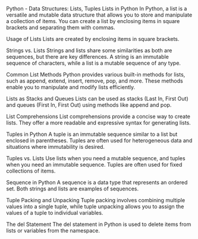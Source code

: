 Python - Data Structures: Lists, Tuples
Lists in Python
In Python, a list is a versatile and mutable data structure that allows you to store and manipulate a collection of items. You can create a list by enclosing items in square brackets and separating them with commas.

Usage of Lists
Lists are created by enclosing items in square brackets.

Strings vs. Lists
Strings and lists share some similarities as both are sequences, but there are key differences. A string is an immutable sequence of characters, while a list is a mutable sequence of any type.

Common List Methods
Python provides various built-in methods for lists, such as append, extend, insert, remove, pop, and more. These methods enable you to manipulate and modify lists efficiently.

Lists as Stacks and Queues
Lists can be used as stacks (Last In, First Out) and queues (First In, First Out) using methods like append and pop.

List Comprehensions
List comprehensions provide a concise way to create lists. They offer a more readable and expressive syntax for generating lists.

Tuples in Python
A tuple is an immutable sequence similar to a list but enclosed in parentheses. Tuples are often used for heterogeneous data and situations where immutability is desired.

Tuples vs. Lists
Use lists when you need a mutable sequence, and tuples when you need an immutable sequence. Tuples are often used for fixed collections of items.

Sequence in Python
A sequence is a data type that represents an ordered set. Both strings and lists are examples of sequences.

Tuple Packing and Unpacking
Tuple packing involves combining multiple values into a single tuple, while tuple unpacking allows you to assign the values of a tuple to individual variables.

The del Statement
The del statement in Python is used to delete items from lists or variables from the namespace.
